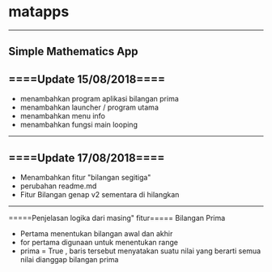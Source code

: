# matapps
---
Simple Mathematics App
---
====Update 15/08/2018====
---
- menambahkan program aplikasi bilangan prima
- menambahkan launcher / program utama
- menambahkan menu info
- menambahkan fungsi main looping
---
====Update 17/08/2018====
---
- Menambahkan fitur "bilangan segitiga"
- perubahan readme.md
- Fitur Bilangan genap v2 sementara di hilangkan
---
=====Penjelasan logika dari masing" fitur=====
Bilangan Prima
- Pertama menentukan bilangan awal dan akhir
- for pertama digunaan untuk menentukan range 
- prima = True , baris tersebut menyatakan suatu nilai yang berarti semua nilai dianggap bilangan prima